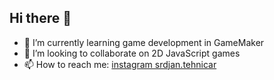 ## Hi there 👋

<!--
**srdjan-tehnicar/srdjan-tehnicar** is a ✨ _special_ ✨ repository because its `README.md` (this file) appears on your GitHub profile.

Here are some ideas to get you started:
-->
- 🌱 I’m currently learning game development in GameMaker
- 👯 I’m looking to collaborate on 2D JavaScript games
- 📫 How to reach me: [instagram srdjan.tehnicar](https://www.instagram.com/srdjan.tehnicar/)


